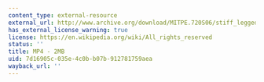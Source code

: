 ```yaml
---
content_type: external-resource
external_url: http://www.archive.org/download/MITPE.720S06/stiff_legged_deadlift-220k.mp4
has_external_license_warning: true
license: https://en.wikipedia.org/wiki/All_rights_reserved
status: ''
title: MP4 - 2MB
uid: 7d16905c-035e-4c0b-b07b-912781759aea
wayback_url: ''
---
```

